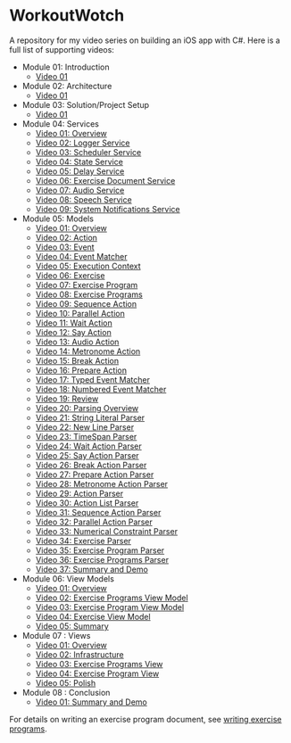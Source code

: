 WorkoutWotch
============

A repository for my video series on building an iOS app with C#. Here is a full list of supporting videos:

* Module 01: Introduction
  * [Video 01](http://youtu.be/rpiVOiKdqog)
* Module 02: Architecture
  * [Video 01](http://youtu.be/kSADWnL1HxU)
* Module 03: Solution/Project Setup
  * [Video 01](http://youtu.be/GQT6L2WpfEc)
* Module 04: Services
  * [Video 01: Overview](http://youtu.be/OvbpqFHJRXc)
  * [Video 02: Logger Service](http://youtu.be/0Kgp4GigOPE)
  * [Video 03: Scheduler Service](http://youtu.be/5l5xXzYWsSI)
  * [Video 04: State Service](http://youtu.be/6bEvIoE_rm8)
  * [Video 05: Delay Service](http://youtu.be/Ex7ouQIgDWM)
  * [Video 06: Exercise Document Service](http://youtu.be/AZ8uzF6at74)
  * [Video 07: Audio Service](http://youtu.be/wT06GvzoGFs)
  * [Video 08: Speech Service](http://youtu.be/WvW6ZbjWuOk)
  * [Video 09: System Notifications Service](http://youtu.be/bvhujyDH0VE)
* Module 05: Models
  * [Video 01: Overview](http://youtu.be/gGPHYl1bFBY)
  * [Video 02: Action](http://youtu.be/kypi98ur3ZE)
  * [Video 03: Event](http://youtu.be/6Igd9v6Ae7c)
  * [Video 04: Event Matcher](http://youtu.be/4wSZkocu40o)
  * [Video 05: Execution Context](http://youtu.be/oIEIcC_t-WA)
  * [Video 06: Exercise](http://youtu.be/T_dwGiBXuzU)
  * [Video 07: Exercise Program](http://youtu.be/WhQx7d0i2Tw)
  * [Video 08: Exercise Programs](http://youtu.be/Z23m9V4RV78)
  * [Video 09: Sequence Action](http://youtu.be/BZlbV4XxiCY)
  * [Video 10: Parallel Action](http://youtu.be/bHuBNTho8FU)
  * [Video 11: Wait Action](http://youtu.be/YFzeeR8PUKk)
  * [Video 12: Say Action](http://youtu.be/lgYuwaa54SU)
  * [Video 13: Audio Action](http://youtu.be/AQ_LRVwieB4)
  * [Video 14: Metronome Action](http://youtu.be/QeO9k40c0hc)
  * [Video 15: Break Action](http://youtu.be/TzZiCB9hLO4)
  * [Video 16: Prepare Action](http://youtu.be/9-S3tyZ9kpc)
  * [Video 17: Typed Event Matcher](http://youtu.be/ysFaLQp2Ym0)
  * [Video 18: Numbered Event Matcher](http://youtu.be/UukmAbk-5Ic)
  * [Video 19: Review](http://youtu.be/qHNEc0BVRhc)
  * [Video 20: Parsing Overview](http://youtu.be/Wx7FvPESEKs)
  * [Video 21: String Literal Parser](http://youtu.be/D8SuTLoRlU8)
  * [Video 22: New Line Parser](http://youtu.be/ugSu3bpEir8)
  * [Video 23: TimeSpan Parser](http://youtu.be/2pixgW18IpI)
  * [Video 24: Wait Action Parser](http://youtu.be/_q97aASrB1o)
  * [Video 25: Say Action Parser](http://youtu.be/RJ6jcyIE9lo)
  * [Video 26: Break Action Parser](http://youtu.be/5z7UbopQ1H0)
  * [Video 27: Prepare Action Parser](http://youtu.be/6sLKVYKxxxc)
  * [Video 28: Metronome Action Parser](http://youtu.be/4jZkNy5pc6s)
  * [Video 29: Action Parser](http://youtu.be/91PUhKLjuBY)
  * [Video 30: Action List Parser](http://youtu.be/tEN7jZq8LhA)
  * [Video 31: Sequence Action Parser](http://youtu.be/uNqMVS0SFjA)
  * [Video 32: Parallel Action Parser](http://youtu.be/WcNzHl4mVXM)
  * [Video 33: Numerical Constraint Parser](http://youtu.be/jhO1ePC2t-c)
  * [Video 34: Exercise Parser](http://youtu.be/7pE1uRhZL6g)
  * [Video 35: Exercise Program Parser](http://youtu.be/fKa16E5lUEY)
  * [Video 36: Exercise Programs Parser](http://youtu.be/kWpS-3ylYA0)
  * [Video 37: Summary and Demo](http://youtu.be/GuuH-2yNrjk)
* Module 06: View Models
  * [Video 01: Overview](http://youtu.be/sla6K5J8PVs)
  * [Video 02: Exercise Programs View Model](http://youtu.be/dTFyZ2HJqNE)
  * [Video 03: Exercise Program View Model](http://youtu.be/2ON9iiCIhRk)
  * [Video 04: Exercise View Model](http://youtu.be/IbGpR_LEUkc)
  * [Video 05: Summary](http://youtu.be/Z-7_-hpaHE0)
* Module 07 : Views
  * [Video 01: Overview](http://youtu.be/4VEZnYu6p1I)
  * [Video 02: Infrastructure](http://youtu.be/Oqa33R8ZIMs)
  * [Video 03: Exercise Programs View](http://youtu.be/I_jherfsRKk)
  * [Video 04: Exercise Program View](http://youtu.be/D6vbwfVF2Rc)
  * [Video 05: Polish](http://youtu.be/hHEjeu7I4is)
* Module 08 : Conclusion
  * [Video 01: Summary and Demo](http://youtu.be/R8DZPFD-bso)

For details on writing an exercise program document, see [writing exercise programs](Doc/writing-exercise-programs.md).